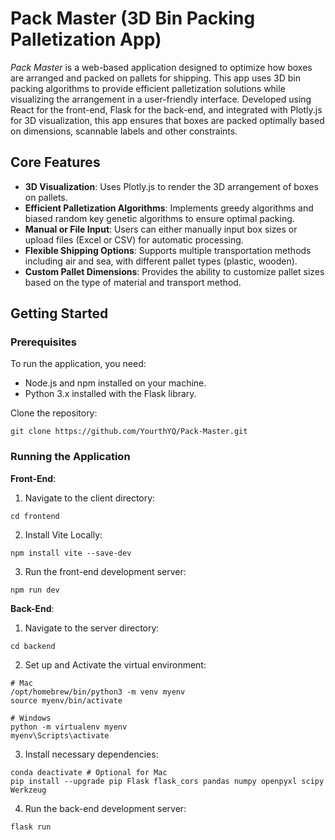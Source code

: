 # Pack Master (3D Bin Packing Palletization App)
*Pack Master* is a web-based application designed to optimize how boxes are arranged and packed on pallets for shipping. This app uses 3D bin packing algorithms to provide efficient palletization solutions while visualizing the arrangement in a user-friendly interface. Developed using React for the front-end, Flask for the back-end, and integrated with Plotly.js for 3D visualization, this app ensures that boxes are packed optimally based on dimensions, scannable labels and other constraints.

## Core Features

* **3D Visualization**: Uses Plotly.js to render the 3D arrangement of boxes on pallets.
* **Efficient Palletization Algorithms**: Implements greedy algorithms and biased random key genetic algorithms to ensure optimal packing.
* **Manual or File Input**: Users can either manually input box sizes or upload files (Excel or CSV) for automatic processing.
* **Flexible Shipping Options**: Supports multiple transportation methods including air and sea, with different pallet types (plastic, wooden).
* **Custom Pallet Dimensions**: Provides the ability to customize pallet sizes based on the type of material and transport method.

## Getting Started

### Prerequisites

To run the application, you need:

* Node.js and npm installed on your machine.
* Python 3.x installed with the Flask library.

Clone the repository:
```shell
git clone https://github.com/YourthYQ/Pack-Master.git
```

### Running the Application
**Front-End**:
1. Navigate to the client directory:
```shell
cd frontend
```
2. Install Vite Locally:
```shell
npm install vite --save-dev
```
3. Run the front-end development server:
```shell
npm run dev
```

**Back-End**:
1. Navigate to the server directory:
```shell
cd backend
```
2. Set up and Activate the virtual environment:
```shell
# Mac
/opt/homebrew/bin/python3 -m venv myenv
source myenv/bin/activate

# Windows
python -m virtualenv myenv
myenv\Scripts\activate
```
3. Install necessary dependencies:
```shell
conda deactivate # Optional for Mac
pip install --upgrade pip Flask flask_cors pandas numpy openpyxl scipy Werkzeug
```
4. Run the back-end development server:
```shell
flask run
```

   
